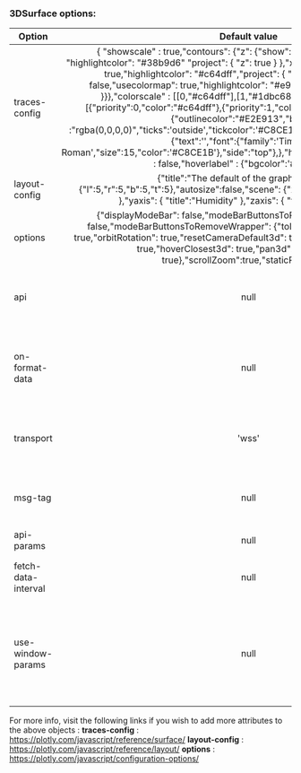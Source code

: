### 3DSurface options:

| Option        | Default value   | Description   | Type | Required   |
| ------------- |:-------------:|:-------------:|:-------------:|:----------|
 traces-config |{ "showscale" : true,"contours": {"z": {"show": true,"usecolormap": true, "highlightcolor": "#38b9d6" "project": { "z": true } },"x": {"show": false,"usecolormap": true,"highlightcolor": "#c64dff","project": { "x": false }},"y": {"show": false,"usecolormap": true,"highlightcolor": "#e90088","project": { "y": false }}},"colorscale" : [[0,"#c64dff"],[1,"#1dbc68"]],"colorScaleWrapper": [{"priority":0,"color":"#c64dff"},{"priority":1,"color":"#1dbc68"}],"colorbar" :{"outlinecolor":"#E2E913","bgcolor" :"rgba(0,0,0,0)","ticks":'outside',"tickcolor":'#C8CE1B',"showticklabels" : true,"title":{"text":'',"font":{"family":'Times New Roman',"size":15,"color":'#C8CE1B'},"side":"top"},},"hoverinfo":"x+y+z","hoverongaps" : false,"hoverlabel" : {"bgcolor":'#C8CE1B'},} | Trace Configuration | object | NO
 layout-config |{"title":"The default of the graph","margin":{"l":5,"r":5,"b":5,"t":5},"autosize":false,"scene": {"xaxis": { "title": "Temperature" },"yaxis": { "title":"Humidity" },"zaxis": { "title": "Pressure" },},} |configuration of the layout | object | NO
 options | {"displayModeBar": false,"modeBarButtonsToRemove":[], "displaylogo": false,"modeBarButtonsToRemoveWrapper": {"toImage": true,"tableRotation": true,"orbitRotation": true,"resetCameraDefault3d": true,"resetCameraLastSave3d": true,"hoverClosest3d": true,"pan3d": true,"zoom3d": true},"scrollZoom":true,"staticPlot":false} | options configuration | object | NO
  api | null | Name of the API to get data | string | Required if getting data from backend 
  on-format-data | null | Callback function to be called after data is returned from backend | function | NO
  transport |  'wss'     | 	method used to call api (can take "https" or "wss").	 | string | NO
  msg-tag   | null      | 	Subscribe to socket messages with tag name.		     | string | NO
  api-params  | null      | 	api parameters.  					| object | NO
  fetch-data-interval |  null     | 	the refresh interval in case of https transport.	 | int | NO
  use-window-params |  null     | 	If true the widget will merge the defined api-params with the params passed in the URL query params	 | boolean | NO
  
For more info, visit the following links if you wish to add more attributes to the above objects :
**traces-config** : <https://plotly.com/javascript/reference/surface/>
**layout-config** : <https://plotly.com/javascript/reference/layout/>
**options** : <https://plotly.com/javascript/configuration-options/>
  

